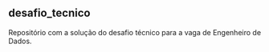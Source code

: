 ## desafio_tecnico

Repositório com a solução do desafio técnico para a vaga de Engenheiro de Dados.